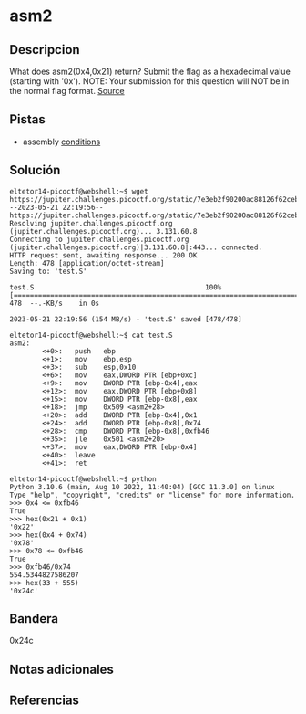 # asm2

## Descripcion
What does asm2(0x4,0x21) return? Submit the flag as a hexadecimal value (starting with '0x'). NOTE: Your submission for this question will NOT be in the normal flag format. [Source](https://jupiter.challenges.picoctf.org/static/7e3eb2f90200ac88126f62ceb4bc3948/test.S)

## Pistas
- assembly [conditions](https://www.tutorialspoint.com/assembly_programming/assembly_conditions.htm)

## Solución

```
eltetor14-picoctf@webshell:~$ wget https://jupiter.challenges.picoctf.org/static/7e3eb2f90200ac88126f62ceb4bc3948/test.S
--2023-05-21 22:19:56--  https://jupiter.challenges.picoctf.org/static/7e3eb2f90200ac88126f62ceb4bc3948/test.S
Resolving jupiter.challenges.picoctf.org (jupiter.challenges.picoctf.org)... 3.131.60.8
Connecting to jupiter.challenges.picoctf.org (jupiter.challenges.picoctf.org)|3.131.60.8|:443... connected.
HTTP request sent, awaiting response... 200 OK
Length: 478 [application/octet-stream]
Saving to: 'test.S'

test.S                                          100%[======================================================================================================>]     478  --.-KB/s    in 0s      

2023-05-21 22:19:56 (154 MB/s) - 'test.S' saved [478/478]

eltetor14-picoctf@webshell:~$ cat test.S
asm2:
        <+0>:   push   ebp
        <+1>:   mov    ebp,esp
        <+3>:   sub    esp,0x10
        <+6>:   mov    eax,DWORD PTR [ebp+0xc]
        <+9>:   mov    DWORD PTR [ebp-0x4],eax
        <+12>:  mov    eax,DWORD PTR [ebp+0x8]
        <+15>:  mov    DWORD PTR [ebp-0x8],eax
        <+18>:  jmp    0x509 <asm2+28>
        <+20>:  add    DWORD PTR [ebp-0x4],0x1
        <+24>:  add    DWORD PTR [ebp-0x8],0x74
        <+28>:  cmp    DWORD PTR [ebp-0x8],0xfb46
        <+35>:  jle    0x501 <asm2+20>
        <+37>:  mov    eax,DWORD PTR [ebp-0x4]
        <+40>:  leave  
        <+41>:  ret    

eltetor14-picoctf@webshell:~$ python
Python 3.10.6 (main, Aug 10 2022, 11:40:04) [GCC 11.3.0] on linux
Type "help", "copyright", "credits" or "license" for more information.
>>> 0x4 <= 0xfb46
True
>>> hex(0x21 + 0x1)
'0x22'
>>> hex(0x4 + 0x74)
'0x78'
>>> 0x78 <= 0xfb46
True
>>> 0xfb46/0x74
554.5344827586207
>>> hex(33 + 555)
'0x24c'
```

## Bandera
0x24c

## Notas adicionales

## Referencias